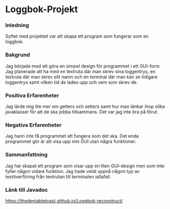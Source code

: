 # Loggbok-Projekt
### Inledning
Syftet med projektet var att skapa ett program som fungerar som en loggbok.  
### Bakgrund
Jag började med att göra en simpel design för programmet i ett GUI-form. Jag planerade att ha med en textruta där man skrev sina loggentrys, en textruta där man skrev sitt namn och en terminal där man kan se tidigare loggentrys samt vilken tid de lades upp och vem som skrev de.
### Positiva Erfarenheter
Jag lärde mig lite mer om getters och setters samt hur man länkar ihop olika javaklasser för att de ska jobba tillsammans. Det var jag inte bra på förut.
### Negativa Erfarenheter
Jag hann inte få programmet att fungera som det ska. Det enda programmet gör är att visa upp min GUI utan några funktioner.
### Sammanfattning
Jag har skapat ett program som visar upp en liten GUI-design men som inte fyller någon vidare funktion. Jag hade velat uppnå någon typ av textöverföring från textrutan till terminalen iallafall.
### Länk till Javadoc
https://thedeniabletoast.github.io/Loggbok-reconstruct/
